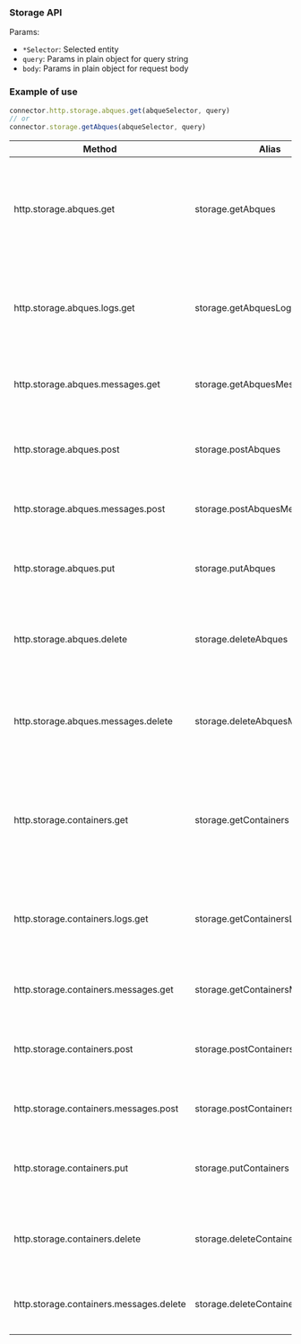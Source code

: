 ### Storage API


Params:
* `*Selector`: Selected entity
* `query`: Params in plain object for query string 
* `body`: Params in plain object for request body 

### Example of use

```js
connector.http.storage.abques.get(abqueSelector, query)
// or
connector.storage.getAbques(abqueSelector, query)
```

| Method  | Alias  | Params  | Description  |
|---|---|---|---|
| http.storage.abques.get | storage.getAbques | abqueSelector, query | Get collection of queues matching filter parameters. Use special keyword "all" to retreieve all queues. |
| http.storage.abques.logs.get | storage.getAbquesLogs | abqueSelector, query | Get logs for specified abque. The request without parameters will return all logs records. |
| http.storage.abques.messages.get | storage.getAbquesMessages | abqueSelector, query | Get new messages from specified queues. |
| http.storage.abques.post | storage.postAbques | query, body | Create new asynchronous batch queue for reliably posting JSON messages. |
| http.storage.abques.messages.post | storage.postAbquesMessages | abqueSelector, body | Post new messages into specified queues. |
| http.storage.abques.put | storage.putAbques | abqueSelector, query, body | Update all existing queues matching filtering parameters. |
| http.storage.abques.delete | storage.deleteAbques | abqueSelector | Remove all existing queues matching filtering parameters. |
| http.storage.abques.messages.delete | storage.deleteAbquesMessages | abqueSelector, body | This request is optional, normal method of work is to delete messages via GET  |
| http.storage.containers.get | storage.getContainers | containerSelector, query | Get collection of containers matching filter parameters. Use special keyword "all" to retreieve all containers. |
| http.storage.containers.logs.get | storage.getContainersLogs | containerSelector, query | Get logs for specified containers. The request without parameters will return all logs records. |
| http.storage.containers.messages.get | storage.getContainersMessages | containerSelector, query | Get specified messages from the container.  |
| http.storage.containers.post | storage.postContainers | query, body | Create new container for storing JSON messages identified by unique key. |
| http.storage.containers.messages.post | storage.postContainersMessages | containerSelector, body | Post new messages into specified containers. |
| http.storage.containers.put | storage.putContainers | containerSelector, body | Update all existing containers matching filtering parameters. |
| http.storage.containers.delete | storage.deleteContainers | containerSelector | Remove all existing containers matching filtering parameters. |
| http.storage.containers.messages.delete | storage.deleteContainersMessages | containerSelector, query | Delete specified messages from the container.  |